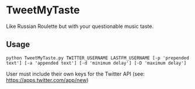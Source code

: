 TweetMyTaste
============

Like Russian Roulette but with your questionable music taste.

Usage
-----
`python TweetMyTaste.py TWITTER_USERNAME LASTFM_USERNAME [-p 'prepended text'] [-a 'appended text'] [-d 'minimum delay'] [-D 'maximum delay']`

User must include their own keys for the Twitter API (see: https://apps.twitter.com/app/new)
